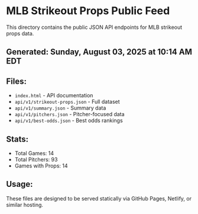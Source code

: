 # MLB Strikeout Props Public Feed

This directory contains the public JSON API endpoints for MLB strikeout props data.

## Generated: Sunday, August 03, 2025 at 10:14 AM EDT

## Files:
- `index.html` - API documentation
- `api/v1/strikeout-props.json` - Full dataset
- `api/v1/summary.json` - Summary data
- `api/v1/pitchers.json` - Pitcher-focused data  
- `api/v1/best-odds.json` - Best odds rankings

## Stats:
- Total Games: 14
- Total Pitchers: 93
- Games with Props: 14

## Usage:
These files are designed to be served statically via GitHub Pages, Netlify, or similar hosting.
